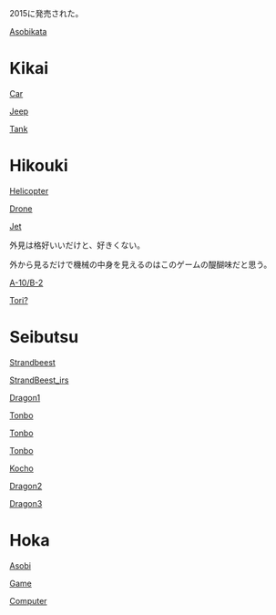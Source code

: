 2015に発売された。

[Asobikata](https://youtu.be/o2DvVTNkGvc?t=39)

# Kikai

[Car](https://www.reddit.com/r/Besiege/comments/wjnzd7/anybody_else_have_that_one_machine_they_get_in/)

[Jeep](https://www.reddit.com/r/Besiege/comments/v4m0tc/pretty_proud_of_this_car_i_made_its_meant_to/)

[Tank](https://youtu.be/kC7VIm6YYok?t=156)

# Hikouki

[Helicopter](https://www.reddit.com/r/Besiege/comments/s51csb/vanilla_coaxial_swashplate_helicopter_wflaming/)

[Drone](https://www.reddit.com/r/Besiege/comments/sxo65l/my_best_organic_yet_introducing_the_cerberus/)

[Jet](https://www.reddit.com/r/Besiege/comments/vixzlb/f16_floating_cube_challenge/)

外見は格好いいだけと、好きくない。

外から見るだけで機械の中身を見えるのはこのゲームの醍醐味だと思う。

[A-10/B-2](https://www.bilibili.com/video/BV1is411B77L?share_source=copy_web&vd_source=4ad754697eb6b44ba0fe17f25b853b5f&t=719)

[Tori?](https://youtu.be/m9Ze6twapSM)

# Seibutsu

[Strandbeest](https://www.reddit.com/r/Besiege/comments/wplt5g/strandbeest/)

[StrandBeest_irs](https://youtu.be/LewVEF2B_pM)

[Dragon1](https://www.reddit.com/r/Besiege/comments/2wj2go/here_be_dragons/)

[Tonbo](https://www.reddit.com/r/Besiege/comments/wz0jxe/my_dragonfly_inspired_abomination_id_like_some/)

[Tonbo](https://tieba.baidu.com/p/4233566608?pn=1)

[Tonbo](https://www.bilibili.com/video/BV1Vs411x7Wa?share_source=copy_web&vd_source=4ad754697eb6b44ba0fe17f25b853b5f&t=194)

[Kocho](https://youtu.be/Nx7ZYQDphiM?t=996)

[Dragon2](https://youtu.be/T7nFxHM8BEA)

[Dragon3](https://tieba.baidu.com/p/6440193323?pid=129330799709&cid=0#129330799709)

# Hoka

[Asobi](https://www.reddit.com/r/Besiege/comments/2xo40q/found_this_in_the_steam_community/)

[Game](https://www.reddit.com/r/Besiege/comments/qiruqr/finished_a_pinball_replication_in_besiege/)

[Computer](https://www.reddit.com/r/Besiege/comments/qonz6q/4bit_mechanical_adder/)
